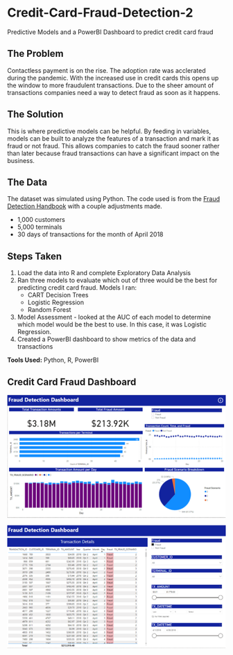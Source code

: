 # Credit-Card-Fraud-Detection-2
Predictive Models and a PowerBI Dashboard to predict credit card fraud

## The Problem
Contactless payment is on the rise. The adoption rate was acclerated during the pandemic. With the increased use in credit cards this opens up the window to more fraudulent transactions. Due to the sheer amount of transactions companies need a way to detect fraud as soon as it happens.

## The Solution
This is where predictive models can be helpful. By feeding in variables, models can be built to analyze the features of a transaction and mark it as fraud or not fraud. This allows companies to catch the fraud sooner rather than later because fraud transactions can have a significant impact on the business.

## The Data
The dataset was simulated using Python. The code used is from the [Fraud Detection Handbook](https://fraud-detection-handbook.github.io/fraud-detection-handbook/Chapter_3_GettingStarted/SimulatedDataset.html) with a couple adjustments made.

* 1,000 customers
* 5,000 terminals
* 30 days of transactions for the month of April 2018

## Steps Taken
1. Load the data into R and complete Exploratory Data Analysis
2. Ran three models to evaluate which out of three would be the best for predicting credit card fraud. Models I ran:
	* CART Decision Trees
	* Logistic Regression
	* Random Forest
3. Model Assessment - looked at the AUC of each model to determine which model would be the best to use. In this case, it was Logistic Regression.
4. Created a PowerBI dashboard to show metrics of the data and transactions

**Tools Used:** Python, R, PowerBI

## Credit Card Fraud Dashboard
![CCTransaction Metrics](https://github.com/KianaDean/Credit-Card-Fraud-Detection-2/blob/main/images/FraudDetectionDashboard.PNG)

![CCTransactions](https://github.com/KianaDean/Credit-Card-Fraud-Detection-2/blob/main/images/TransactionDetails.PNG)
